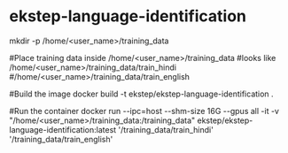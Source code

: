 # ekstep-language-identification


mkdir -p /home/<user_name>/training_data

#Place training data inside /home/<user_name>/training_data
#looks like /home/<user_name>/training_data/train_hindi
#/home/<user_name>/training_data/train_english

#Build the image
docker build -t ekstep/ekstep-language-identification .

#Run the container
docker run --ipc=host --shm-size 16G --gpus all -it -v "/home/<user_name>/training_data:/training_data" ekstep/ekstep-language-identification:latest '/training_data/train_hindi' '/training_data/train_english' 
